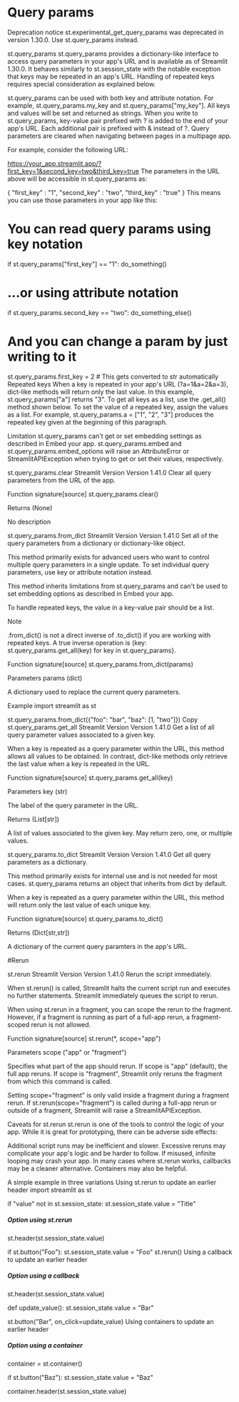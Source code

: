 

# Query params
Deprecation notice
st.experimental_get_query_params was deprecated in version 1.30.0. Use st.query_params instead.

st.query_params
st.query_params provides a dictionary-like interface to access query parameters in your app's URL and is available as of Streamlit 1.30.0. It behaves similarly to st.session_state with the notable exception that keys may be repeated in an app's URL. Handling of repeated keys requires special consideration as explained below.

st.query_params can be used with both key and attribute notation. For example, st.query_params.my_key and st.query_params["my_key"]. All keys and values will be set and returned as strings. When you write to st.query_params, key-value pair prefixed with ? is added to the end of your app's URL. Each additional pair is prefixed with & instead of ?. Query parameters are cleared when navigating between pages in a multipage app.

For example, consider the following URL:

https://your_app.streamlit.app/?first_key=1&second_key=two&third_key=true
The parameters in the URL above will be accessible in st.query_params as:

{
    "first_key" : "1",
    "second_key" : "two",
    "third_key" : "true"
}
This means you can use those parameters in your app like this:

# You can read query params using key notation
if st.query_params["first_key"] == "1":
    do_something()

# ...or using attribute notation
if st.query_params.second_key == "two":
    do_something_else()

# And you can change a param by just writing to it
st.query_params.first_key = 2  # This gets converted to str automatically
Repeated keys
When a key is repeated in your app's URL (?a=1&a=2&a=3), dict-like methods will return only the last value. In this example, st.query_params["a"] returns "3". To get all keys as a list, use the .get_all() method shown below. To set the value of a repeated key, assign the values as a list. For example, st.query_params.a = ["1", "2", "3"] produces the repeated key given at the beginning of this paragraph.

Limitation
st.query_params can't get or set embedding settings as described in Embed your app. st.query_params.embed and st.query_params.embed_options will raise an AttributeError or StreamlitAPIException when trying to get or set their values, respectively.

st.query_params.clear
Streamlit Version
Version 1.41.0
Clear all query parameters from the URL of the app.

Function signature[source]
st.query_params.clear()

Returns
(None)

No description

st.query_params.from_dict
Streamlit Version
Version 1.41.0
Set all of the query parameters from a dictionary or dictionary-like object.

This method primarily exists for advanced users who want to control multiple query parameters in a single update. To set individual query parameters, use key or attribute notation instead.

This method inherits limitations from st.query_params and can't be used to set embedding options as described in Embed your app.

To handle repeated keys, the value in a key-value pair should be a list.

Note

.from_dict() is not a direct inverse of .to_dict() if you are working with repeated keys. A true inverse operation is {key: st.query_params.get_all(key) for key in st.query_params}.

Function signature[source]
st.query_params.from_dict(params)

Parameters
params (dict)

A dictionary used to replace the current query parameters.

Example
import streamlit as st

st.query_params.from_dict({"foo": "bar", "baz": [1, "two"]})
Copy
st.query_params.get_all
Streamlit Version
Version 1.41.0
Get a list of all query parameter values associated to a given key.

When a key is repeated as a query parameter within the URL, this method allows all values to be obtained. In contrast, dict-like methods only retrieve the last value when a key is repeated in the URL.

Function signature[source]
st.query_params.get_all(key)

Parameters
key (str)

The label of the query parameter in the URL.

Returns
(List[str])

A list of values associated to the given key. May return zero, one, or multiple values.

st.query_params.to_dict
Streamlit Version
Version 1.41.0
Get all query parameters as a dictionary.

This method primarily exists for internal use and is not needed for most cases. st.query_params returns an object that inherits from dict by default.

When a key is repeated as a query parameter within the URL, this method will return only the last value of each unique key.

Function signature[source]
st.query_params.to_dict()

Returns
(Dict[str,str])

A dictionary of the current query paramters in the app's URL.


#Rerun

st.rerun
Streamlit Version
Version 1.41.0
Rerun the script immediately.

When st.rerun() is called, Streamlit halts the current script run and executes no further statements. Streamlit immediately queues the script to rerun.

When using st.rerun in a fragment, you can scope the rerun to the fragment. However, if a fragment is running as part of a full-app rerun, a fragment-scoped rerun is not allowed.

Function signature[source]
st.rerun(*, scope="app")

Parameters
scope ("app" or "fragment")

Specifies what part of the app should rerun. If scope is "app" (default), the full app reruns. If scope is "fragment", Streamlit only reruns the fragment from which this command is called.

Setting scope="fragment" is only valid inside a fragment during a fragment rerun. If st.rerun(scope="fragment") is called during a full-app rerun or outside of a fragment, Streamlit will raise a StreamlitAPIException.

Caveats for st.rerun
st.rerun is one of the tools to control the logic of your app. While it is great for prototyping, there can be adverse side effects:

Additional script runs may be inefficient and slower.
Excessive reruns may complicate your app's logic and be harder to follow.
If misused, infinite looping may crash your app.
In many cases where st.rerun works, callbacks may be a cleaner alternative. Containers may also be helpful.

A simple example in three variations
Using st.rerun to update an earlier header
import streamlit as st

if "value" not in st.session_state:
    st.session_state.value = "Title"

##### Option using st.rerun #####
st.header(st.session_state.value)

if st.button("Foo"):
    st.session_state.value = "Foo"
    st.rerun()
Using a callback to update an earlier header
##### Option using a callback #####
st.header(st.session_state.value)

def update_value():
    st.session_state.value = "Bar"

st.button("Bar", on_click=update_value)
Using containers to update an earlier header
##### Option using a container #####
container = st.container()

if st.button("Baz"):
    st.session_state.value = "Baz"

container.header(st.session_state.value)